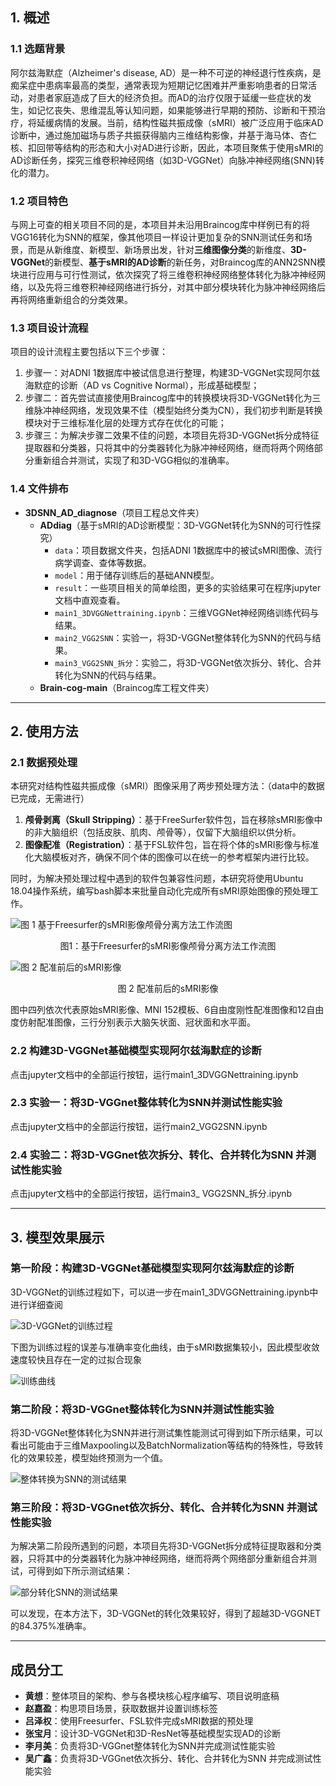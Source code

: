 ## 1. 概述

### 1.1 选题背景

阿尔兹海默症（Alzheimer's disease, AD）是一种不可逆的神经退行性疾病，是痴呆症中患病率最高的类型，通常表现为短期记忆困难并严重影响患者的日常活动，对患者家庭造成了巨大的经济负担。而AD的治疗仅限于延缓一些症状的发生，如记忆丧失、思维混乱等认知问题，如果能够进行早期的预防、诊断和干预治疗，将延缓病情的发展。当前，结构性磁共振成像（sMRI）被广泛应用于临床AD诊断中，通过施加磁场与质子共振获得脑内三维结构影像，并基于海马体、杏仁核、扣回带等结构的形态和大小对AD进行诊断，因此，本项目聚焦于使用sMRI的AD诊断任务，探究三维卷积神经网络（如3D-VGGNet）向脉冲神经网络(SNN)转化的潜力。

### 1.2 项目特色

与网上可查的相关项目不同的是，本项目并未沿用Braincog库中样例已有的将VGG16转化为SNN的框架，像其他项目一样设计更加复杂的SNN测试任务和场景，而是从新维度、新模型、新场景出发，针对**三维图像分类**的新维度、**3D-VGGNet**的新模型、**基于sMRI的AD诊断**的新任务，对Braincog库的ANN2SNN模块进行应用与可行性测试，依次探究了将三维卷积神经网络整体转化为脉冲神经网络，以及先将三维卷积神经网络进行拆分，对其中部分模块转化为脉冲神经网络后再将网络重新组合的分类效果。

### 1.3 项目设计流程

项目的设计流程主要包括以下三个步骤：
1. 步骤一：对ADNI 1数据库中被试信息进行整理，构建3D-VGGNet实现阿尔兹海默症的诊断（AD vs Cognitive Normal），形成基础模型；
2. 步骤二：首先尝试直接使用Braincog库中的转换模块将3D-VGGNet转化为三维脉冲神经网络，发现效果不佳（模型始终分类为CN），我们初步判断是转换模块对于三维标准化层的处理方式存在优化的可能；
3. 步骤三：为解决步骤二效果不佳的问题，本项目先将3D-VGGNet拆分成特征提取器和分类器，只将其中的分类器转化为脉冲神经网络，继而将两个网络部分重新组合并测试，实现了和3D-VGG相似的准确率。

### 1.4 文件排布

- **3DSNN_AD_diagnose**（项目工程总文件夹）
  - **ADdiag**（基于sMRI的AD诊断模型：3D-VGGNet转化为SNN的可行性探究）
    - `data`：项目数据文件夹，包括ADNI 1数据库中的被试sMRI图像、流行病学调查、查体等数据。
    - `model`：用于储存训练后的基础ANN模型。
    - `result`：一些项目相关的简单绘图，更多的实验结果可在程序jupyter文档中直观查看。
    - `main1_3DVGGNettraining.ipynb`：三维VGGNet神经网络训练代码与结果。
    - `main2_VGG2SNN`：实验一，将3D-VGGNet整体转化为SNN的代码与结果。
    - `main3_VGG2SNN_拆分`：实验二，将3D-VGGNet依次拆分、转化、合并转化为SNN的代码与结果。
  - **Brain-cog-main**（Braincog库工程文件夹）

---

## 2. 使用方法

### 2.1 数据预处理

本研究对结构性磁共振成像（sMRI）图像采用了两步预处理方法：（data中的数据已完成，无需进行）
1. **颅骨剥离（Skull Stripping）**：基于FreeSurfer软件包，旨在移除sMRI影像中的非大脑组织（包括皮肤、肌肉、颅骨等），仅留下大脑组织以供分析。
2. **图像配准（Registration）**：基于FSL软件包，旨在将个体的sMRI影像与标准化大脑模板对齐，确保不同个体的图像可以在统一的参考框架内进行比较。

同时，为解决预处理过程中遇到的软件包兼容性问题，本研究将使用Ubuntu 18.04操作系统，编写bash脚本来批量自动化完成所有sMRI原始图像的预处理工作。

![图 1 基于Freesurfer的sMRI影像颅骨分离方法工作流图](pic/pic1.png)

<p align="center">图1：基于Freesurfer的sMRI影像颅骨分离方法工作流图</p>

![图 2 配准前后的sMRI影像](pic/pic2.png)

<p align="center">图 2 配准前后的sMRI影像</p>

图中四列依次代表原始sMRI影像、MNI 152模板、6自由度刚性配准图像和12自由度仿射配准图像，三行分别表示大脑矢状面、冠状面和水平面。

### 2.2 构建3D-VGGNet基础模型实现阿尔兹海默症的诊断

点击jupyter文档中的全部运行按钮，运行main1_3DVGGNettraining.ipynb

### 2.3 实验一：将3D-VGGnet整体转化为SNN并测试性能实验

点击jupyter文档中的全部运行按钮，运行main2_VGG2SNN.ipynb

### 2.4 实验二：将3D-VGGnet依次拆分、转化、合并转化为SNN 并测试性能实验

点击jupyter文档中的全部运行按钮，运行main3_ VGG2SNN_拆分.ipynb

---

## 3. 模型效果展示

### 第一阶段：构建3D-VGGNet基础模型实现阿尔兹海默症的诊断
3D-VGGNet的训练过程如下，可以进一步在main1_3DVGGNettraining.ipynb中进行详细查阅

![3D-VGGNet的训练过程](pic/pic3.png)

下图为训练过程的误差与准确率变化曲线，由于sMRI数据集较小，因此模型收敛速度较快且存在一定的过拟合现象

![训练曲线](pic/pic4.png)

### 第二阶段：将3D-VGGnet整体转化为SNN并测试性能实验

将3D-VGGNet整体转化为SNN并进行测试集性能测试可得到如下所示结果，可以看出可能由于三维Maxpooling以及BatchNormalization等结构的特殊性，导致转化的效果较差，模型始终预测为一个值。

![整体转换为SNN的测试结果](pic/pic5.png)

### 第三阶段：将3D-VGGnet依次拆分、转化、合并转化为SNN 并测试性能实验

为解决第二阶段所遇到的问题，本项目先将3D-VGGNet拆分成特征提取器和分类器，只将其中的分类器转化为脉冲神经网络，继而将两个网络部分重新组合并测试，可得到如下所示测试结果：

![部分转化SNN的测试结果](pic/pic6.png)

可以发现，在本方法下，3D-VGGNet的转化效果较好，得到了超越3D-VGGNET的84.375%准确率。

---

## 成员分工

- **黄想**：整体项目的架构、参与各模块核心程序编写、项目说明底稿
- **赵嘉盈**：构思项目场景，获取数据并设置训练标签
- **吕泽权**：使用Freesurfer、FSL软件完成sMRI数据的预处理
- **张宝月**：设计3D-VGGNet和3D-ResNet等基础模型实现AD的诊断
- **李月美**：负责将3D-VGGnet整体转化为SNN并完成测试性能实验
- **吴广鑫**：负责将3D-VGGnet依次拆分、转化、合并转化为SNN 并完成测试性能实验

